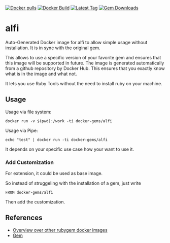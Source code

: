[![Docker pulls](https://img.shields.io/docker/pulls/rubygem/alfi.svg)](https://hub.docker.com/r/rubygem/alfi/)
[![Docker Build](https://img.shields.io/docker/automated/rubygem/alfi.svg)](https://hub.docker.com/r/rubygem/alfi/)
[![Latest Tag](https://img.shields.io/github/tag/docker-rubygem/alfi.svg)](https://hub.docker.com/r/rubygem/alfi/)
[![Gem Downloads](https://img.shields.io/gem/dt/alfi.svg)](https://rubygems.org/gems/alfi/)
# alfi

Auto-Generated Docker image for alfi to allow simple usage without installation.
It is in sync with the original gem.

This allows to use a specific version of your favorite gem and ensures that this image will be supported in future.
The image is generated automatically from a github repository by Docker Hub.
This ensures that you exactly know what is in the image and what not.

It lets you use Ruby Tools without the need to install ruby on your machine.

## Usage

Usage via file system:

`docker run -v $(pwd):/work -ti docker-gems/alfi`

Usage via Pipe:

`echo "test" | docker run -ti docker-gems/alfi`

It depends on your specific use case how your want to use it.

### Add Customization

For extension, it could be used as base image.

So instead of struggeling with the installation of a gem, just write

`FROM docker-gems/alfi`

Then add the customization.

## References

 - [Overview over other rubygem docker images](https://github.com/thinkbot/docker-rubygem)
 - [Gem](https://rubygems.org/gems/alfi/)
